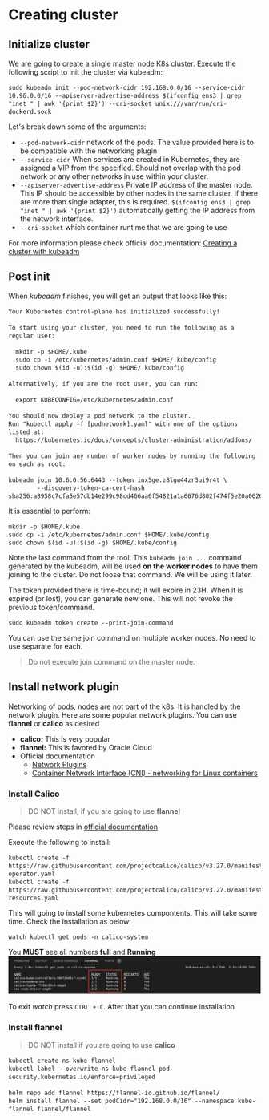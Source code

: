 # Creating cluster

## Initialize cluster
We are going to create a single master node K8s cluster. Execute the following script to init the cluster via kubeadm:
```shell
sudo kubeadm init --pod-network-cidr 192.168.0.0/16 --service-cidr 10.96.0.0/16 --apiserver-advertise-address $(ifconfig ens3 | grep "inet " | awk '{print $2}') --cri-socket unix:///var/run/cri-dockerd.sock
```
Let's break down some of the arguments:
- `--pod-network-cidr` network of the pods. The value provided here is to be compatible with the networking plugin
- `--service-cidr` When services are created in Kubernetes, they are assigned a VIP from the specified. Should not overlap with the pod network or any other networks in use within your cluster.
- `--apiserver-advertise-address` Private IP address of the master node. This IP should  be accessible by other nodes in the same cluster. If there are more than single adapter, this is required. `$(ifconfig ens3 | grep "inet " | awk '{print $2}')` automatically getting the IP address from the network interface.
- `--cri-socket` which container runtime that we are going to use

For more information please check official documentation: [Creating a cluster with kubeadm](https://kubernetes.io/docs/setup/production-environment/tools/kubeadm/create-cluster-kubeadm/)

## Post init
When *kubeadm* finishes, you will get an output that looks like this:
```
Your Kubernetes control-plane has initialized successfully!

To start using your cluster, you need to run the following as a regular user:

  mkdir -p $HOME/.kube
  sudo cp -i /etc/kubernetes/admin.conf $HOME/.kube/config
  sudo chown $(id -u):$(id -g) $HOME/.kube/config

Alternatively, if you are the root user, you can run:

  export KUBECONFIG=/etc/kubernetes/admin.conf

You should now deploy a pod network to the cluster.
Run "kubectl apply -f [podnetwork].yaml" with one of the options listed at:
  https://kubernetes.io/docs/concepts/cluster-administration/addons/

Then you can join any number of worker nodes by running the following on each as root:

kubeadm join 10.6.0.56:6443 --token inx5ge.z8lgw44zr3ui9r4t \
        --discovery-token-ca-cert-hash sha256:a8958c7cfa5e57db14e299c98cd466aa6f54821a1a6676d802f474f5e20a0626 
```

It is essential to perform:
```shell
mkdir -p $HOME/.kube
sudo cp -i /etc/kubernetes/admin.conf $HOME/.kube/config
sudo chown $(id -u):$(id -g) $HOME/.kube/config
```

Note the last command from the tool. This `kubeadm join ...` command generated by the kubeadm, will be used **on the worker nodes** to have them joining to the cluster. Do not loose that command. We will be using it later.

The token provided there is time-bound; it will expire in 23H. When it is expired (or lost), you can generate new one. This will not revoke the previous token/command.
```shell
sudo kubeadm token create --print-join-command
```
You can use the same join command on multiple worker nodes. No need to use separate for each.

> Do not execute join command on the master node.

## Install network plugin
Networking of pods, nodes are not part of the k8s. It is handled by the network plugin. Here are some popular network plugins. You can use **flannel** or **calico** as desired
- **calico:** This is very popular
- **flannel:** This is favored by Oracle Cloud
- Official documentation
    - [Network Plugins](https://kubernetes.io/docs/concepts/extend-kubernetes/compute-storage-net/network-plugins/)
    - [Container Network Interface (CNI) - networking for Linux containers](https://github.com/containernetworking/cni)

### Install Calico
> DO NOT install, if you are going to use **flannel**

Please review steps in [official documentation](https://docs.tigera.io/calico/latest/getting-started/kubernetes/quickstart#install-calico)

Execute the following to install:
```shell
kubectl create -f https://raw.githubusercontent.com/projectcalico/calico/v3.27.0/manifests/tigera-operator.yaml
kubectl create -f https://raw.githubusercontent.com/projectcalico/calico/v3.27.0/manifests/custom-resources.yaml
```
This will going to install some kubernetes compontents. This will take some time. Check the installation as below:
```shell
watch kubectl get pods -n calico-system
```
You **MUST** see all numbers **full** and **Running** ![](./images/scr-13.png)

To exit *watch* press `CTRL + C`. After that you can continue installation

### Install flannel
> DO NOT install if you are going to use **calico**
```shell
kubectl create ns kube-flannel
kubectl label --overwrite ns kube-flannel pod-security.kubernetes.io/enforce=privileged

helm repo add flannel https://flannel-io.github.io/flannel/
helm install flannel --set podCidr="192.168.0.0/16" --namespace kube-flannel flannel/flannel
```